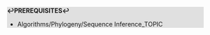 <div style="margin:2em; background-color: #e0e0e0;">

<strong>↩PREREQUISITES↩</strong>

 * Algorithms/Phylogeny/Sequence Inference_TOPIC

</div>


